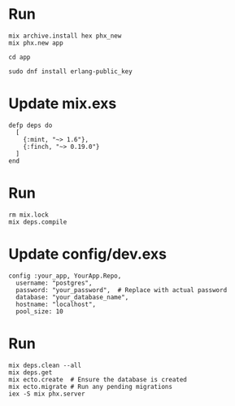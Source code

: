 # Run
```
mix archive.install hex phx_new
mix phx.new app

cd app

sudo dnf install erlang-public_key

```

# Update mix.exs
```
defp deps do
  [
    {:mint, "~> 1.6"},
    {:finch, "~> 0.19.0"}
  ]
end
```

# Run
```
rm mix.lock
mix deps.compile
```

# Update config/dev.exs
```
config :your_app, YourApp.Repo,
  username: "postgres",
  password: "your_password",  # Replace with actual password
  database: "your_database_name",
  hostname: "localhost",
  pool_size: 10
```

# Run
```
mix deps.clean --all
mix deps.get
mix ecto.create  # Ensure the database is created
mix ecto.migrate # Run any pending migrations
iex -S mix phx.server
```